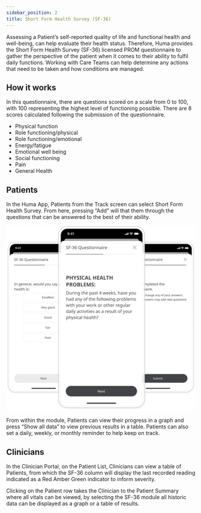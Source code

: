 ```yaml
---
sidebar_position: 2
title: Short Form Health Survey (SF-36)
---
```


Assessing a Patient’s self-reported quality of life and functional health and well-being, can help evaluate their health status. Therefore, Huma provides the Short Form Health Survey (SF-36) licensed PROM questionnaire to gather the perspective of the patient when it comes to their ability to fulfil daily functions. Working with Care Teams can help determine any actions that need to be taken and how conditions are managed. 

## How it works 

In this questionnaire, there are questions scored on a scale from 0 to 100, with 100 representing the highest level of functioning possible. There are 8 scores calculated following the submission of the questionnaire.
- Physical function
- Role functioning/physical
- Role functioning/emotional
- Energy/fatigue
- Emotional well being
- Social functioning 
- Pain
- General Health

## Patients

In the Huma App, Patients from the Track screen can select Short Form Health Survey. From here, pressing “Add” will that them through the questions that can be answered to the best of their ability. 

![Short Form Health Survey in Huma app ](./assets/short-form-health-survey.png)

From within the module, Patients can view their progress in a graph and press “Show all data” to view previous results in a table. Patients can also set a daily, weekly, or monthly reminder to help keep on track.

## Clinicians

In the Clinician Portal, on the Patient List, Clinicians can view a table of Patients, from which the SF-36 column will display the last recorded reading indicated as a Red Amber Green indicator to inform severity. 

Clicking on the Patient row takes the Clinician to the Patient Summary where all vitals can be viewed, by selecting the SF-36 module all historic data can be displayed as a graph or a table of results.

